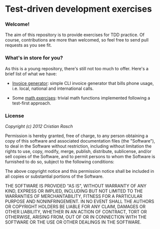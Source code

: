 # Test-driven development exercises #

### Welcome! ###
The aim of this repository is to provide exercises for TDD practice. Of course, contributions are more than welcomed, so feel free to send pull requests as you see fit.

### What's in store for you? ###
As this is a young repository, there's still not too much to offer. Here's a brief list of what we have:

* [Invoice generator](https://github.com/cristianrasch/tdd/tree/master/invoice_gen): simple CLI invoice generator that bills phone usage, i.e. local, national and international calls.

* Some [math exercises](https://github.com/cristianrasch/tdd/tree/master/math): trivial math functions implemented following a test-first approach.

### License ###

*Copyright (c) 2012 Cristian Rasch*

Permission is hereby granted, free of charge, to any person obtaining a copy of this software and associated documentation files (the "Software"), to deal in the Software without restriction, including without limitation the rights to use, copy, modify, merge, publish, distribute, sublicense, and/or sell copies of the Software, and to permit persons to whom the Software is furnished to do so, subject to the following conditions:

The above copyright notice and this permission notice shall be included in all copies or substantial portions of the Software.

THE SOFTWARE IS PROVIDED "AS IS", WITHOUT WARRANTY OF ANY KIND, EXPRESS OR IMPLIED, INCLUDING BUT NOT LIMITED TO THE WARRANTIES OF MERCHANTABILITY, FITNESS FOR A PARTICULAR PURPOSE AND NONINFRINGEMENT. IN NO EVENT SHALL THE AUTHORS OR COPYRIGHT HOLDERS BE LIABLE FOR ANY CLAIM, DAMAGES OR OTHER LIABILITY, WHETHER IN AN ACTION OF CONTRACT, TORT OR OTHERWISE, ARISING FROM, OUT OF OR IN CONNECTION WITH THE SOFTWARE OR THE USE OR OTHER DEALINGS IN THE SOFTWARE.
